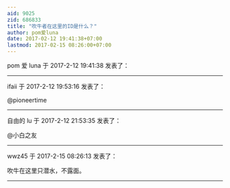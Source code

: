 ```yaml
---
aid: 9025
zid: 686833
title: "吹牛者在这里的ID是什么？"
author: pom爱luna
date: 2017-02-12 19:41:38+07:00
lastmod: 2017-02-15 08:26:00+07:00
---
```


pom 爱 luna 于 2017-2-12 19:41:38 发表了：

---

ifaii 于 2017-2-12 19:53:16 发表了：

@pioneertime

---

自由的 lu 于 2017-2-12 21:53:35 发表了：

@小白之友

---

wwz45 于 2017-2-15 08:26:13 发表了：

吹牛在这里只潜水，不露面。

---
